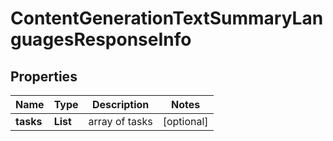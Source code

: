 # ContentGenerationTextSummaryLanguagesResponseInfo


## Properties

| Name | Type | Description | Notes |
|------------ | ------------- | ------------- | -------------|
**tasks** | **List<ContentGenerationTextSummaryLanguagesTaskInfo>** | array of tasks |[optional]|